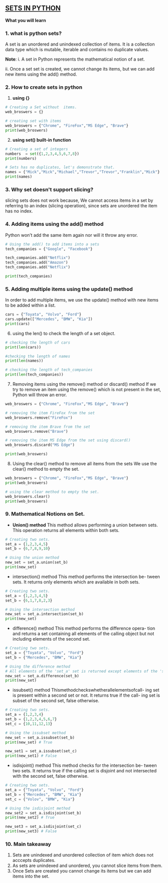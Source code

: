 ## <u>SETS IN PYTHON</u>

**What you will learn**
### 1. what is python sets?
A set is an unordered and unindexed collection of items. It is a collection data type which is mutable, iterable and contains no duplicate values.

**Note**: 
i. A set in Python represents the mathematical notion of a set.

ii. Once a set set is created, we cannot change its items, but we can add new items using the add() method.

### 2. How to create sets in python
1. **using {}**
```python 
# Creating a Set without  items.
web_broswers = {}

# creating set with items 
web_broswers = {"Chrome", "FireFox","MS Edge", "Brave"}
print(web_broswers)
```

2. **using set() built-in function**
```python
# Creating a set of integers
numbers  = set({1,2,3,4,5,6,7,8})
print(numbers)

# Sets has no duplicates, let's demonstrate that.
names = {"Mick","Mick","Michael","Trevor","Trevor","Franklin","Mick"}
print(names)
```
### 3. Why set doesn't support slicing? 

slicing sets does not work because, We cannot access items in a set by referring to an index (slicing operation), since sets are unordered the item has no index. 

### 4. Adding items using the add() method
Python won’t add the same item again nor will it throw any error.

```python
# Using the add() to add items into a sets
tech_companies = {"Google", "Facebook"}

tech_companies.add("Netflix")
tech_companies.add("Amazon")
tech_companies.add("Netflix")

print(tech_companies)
```

### 5. Adding multiple items using the update() method
In order to add multiple items, we use the update() method with new items to be added within a list.

```python
cars = {"Toyata", "Volvo", "Ford"}
cars.update(["Mercedes", "BMW", "Kia"])
print(cars)
```


6. using the len() to check the length of a set object.
```python
# checking the length of cars
print(len(cars))

#checking the length of names
print(len(names))

# checking the length of tech_companies
print(len(tech_companies))
```

7. Removing items using the remove() method or discard() method
If we try to remove an item using the remove() which is not present in the set, Python will throw an error.
```python
web_broswers = {"Chrome", "FireFox","MS Edge", "Brave"}

# removing the item FireFox from the set
web_broswers.remove("FireFox")

# removing the item Brave from the set
web_broswers.remove("Brave")

# removing the item MS Edge from the set using discard()
web_broswers.discard("MS Edge")

print(web_broswers)
```

8. Using the clear() method to remove all items from the sets
We use the clear() method to empty the set.

```python
web_broswers = {"Chrome", "FireFox","MS Edge", "Brave"}
print(web_broswers)

# using the clear method to empty the set.
web_broswers.clear()
print(web_broswers)
```

### 9. Mathematical Notions on Set.
- **Union() method**
This method allows performing a union between sets. This operation returns all elements within both sets.

```python
# Creating two sets.
set_a = {1,2,3,4,5} 
set_b = {6,7,8,9,10}

# Using the union method
new_set = set_a.union(set_b)
print(new_set)
```

- intersection() method
This method performs the intersection be- tween sets. It returns only elements which are available in both sets.

```python
# Creating two sets.
set_a = {1,2,3,4,5} 
set_b = {6,1,7,8,2,3}

# Using the intersection method
new_set = set_a.intersection(set_b)
print(new_set)
```

- difference() method
This method performs the difference opera- tion and returns a set containing all elements of the calling object but not including elements of the second set.

```python
# Creating two sets.
set_a = {"Toyata", "Volvo", "Ford"} 
set_b = {"Mercedes", "BMW", "Kia"}

# Using the difference method
# All elements of the 'set_a' set is returned except elements of the 'set_b'.
new_set = set_a.difference(set_b)
print(new_set)
```

- issubset() method
Thismethodcheckswhetherallelementsofcall- ing set is present within a second set or not. It returns true if the call- ing set is subset of the second set, false otherwise.


```python
# Creating two sets.
set_a = {1,2,3,4} 
set_b = {1,2,3,4,5,6,7}
set_c = {10,11,12,13}

# Using the issubset method
new_set = set_a.issubset(set_b)
print(new_set) # True

new_set1 = set_a.issubset(set_c)
print(new_set1) # False
```

- isdisjoint() method
This method checks for the intersection be- tween two sets. It returns true if the calling set is disjoint and not intersected with the second set, false otherwise.

```python
# Creating two sets.
set_a = {"Toyata", "Volvo", "Ford"} 
set_b = {"Mercedes", "BMW", "Kia"}
set_c = {"Volov", "BMW", "Kia"}

# Using the isdisjoint method
new_set2 = set_a.isdisjoint(set_b)
print(new_set2) # True

new_set3 = set_a.isdisjoint(set_c)
print(new_set3) # False

```

### 10. Main takeaway

1. Sets are unindexed and unordered collection of item which does not acccepts duplicates.
2. As sets are unindexed and unordered, you cannot slice items from them.
3. Once Sets are created you cannot change its items but we can add items into the set.